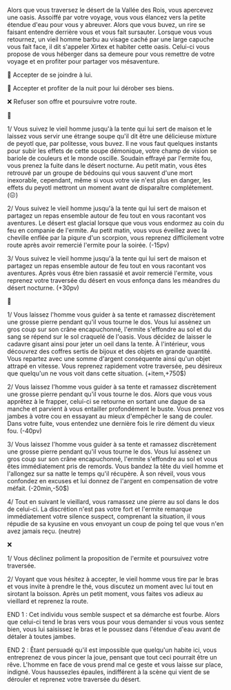 Alors que vous traversez le désert de la Vallée des Rois, vous apercevez une oasis. Assoiffé par votre voyage, vous vous élancez vers la petite étendue d'eau pour vous y abreuver. Alors que vous buvez, un rire se faisant entendre derrière vous et vous fait sursauter. Lorsque vous vous retournez, un vieil homme barbu au visage caché par une large capuche vous fait face, il dit s'appeler Xirtex et habiter cette oasis. Celui-ci vous propose de vous héberger dans sa demeure pour vous remettre de votre voyage et en profiter pour partager vos mésaventure.

🍖 Accepter de se joindre à lui.

💸 Accepter et profiter de la nuit pour lui dérober ses biens.

❌ Refuser son offre et poursuivre votre route.


🍖 

1/ Vous suivez le vieil homme jusqu'à la tente qui lui sert de maison et le laissez vous servir une étrange soupe qu'il dit être une délicieuse mixture de peyotl que, par politesse, vous buvez. Il ne vous faut quelques instants pour subir les effets de cette soupe démonique, votre champ de vision se bariole de couleurs et le monde oscille. Soudain effrayé par l'ermite fou, vous prenez la fuite dans le désert nocturne. Au petit matin, vous êtes retrouvé par un groupe de bédouins qui vous sauvent d'une mort inexorable, cependant, même si vous votre vie n'est plus en danger, les effets du peyotl mettront un moment avant de disparaître complétement.
(😖)

2/ Vous suivez le vieil homme jusqu'à la tente qui lui sert de maison et partagez un repas ensemble autour de feu tout en vous racontant vos aventures. Le désert est glacial lorsque que vous vous endormez au coin du feu en companie de l'ermite. Au petit matin, vous vous éveillez avec la cheville enflée par la piqure d'un scorpion, vous reprenez difficilement votre route après avoir remercié l'ermite pour la soirée.
(-15pv)

3/ Vous suivez le vieil homme jusqu'à la tente qui lui sert de maison et partagez un repas ensemble autour de feu tout en vous racontant vos aventures. Après vous être bien rassasié et avoir remercié l'ermite, vous reprenez votre traversée du désert en vous enfonça dans les méandres du désert nocturne. 
(+30pv)

💸

1/ Vous laissez l'homme vous guider à sa tente et ramassez discrètement une grosse pierre pendant qu'il vous tourne le dos. Vous lui assènez un gros coup sur son crâne encapuchonné, l'ermite s'effondre au sol et du sang se répend sur le sol craquelé de l'oasis. Vous décidez de laisser le cadavre gisant ainsi pour jeter un oeil dans la tente. À l'intérieur, vous découvrez des coffres sertis de bijoux et des objets en grande quantité. Vous repartez avec une somme d'argent conséquente ainsi qu'un objet attrapé en vitesse. Vous reprenez rapidement votre traversée, peu désireux que quelqu'un ne vous voit dans cette situation.
(+item,+750$)

2/ Vous laissez l'homme vous guider à sa tente et ramassez discrètement une grosse pierre pendant qu'il vous tourne le dos. Alors que vous vous apprêtez à le frapper, celui-ci se retourne en sortant une dague de sa manche et parvient à vous entailler profondément le buste. Vous prenez vos jambes à votre cou en essayant au mieux d'empêcher le sang de couler. Dans votre fuite, vous entendez une dernière fois le rire dément du vieux fou.
(-40pv)

3/ Vous laissez l'homme vous guider à sa tente et ramassez discrètement une grosse pierre pendant qu'il vous tourne le dos. Vous lui assènez un gros coup sur son crâne encapuchonné, l'ermite s'effondre au sol et vous êtes immédiatement pris de remords. Vous bandez la tête du vieil homme et l'allongez sur sa natte le temps qu'il récupère. À son réveil, vous vous confondez en excuses et lui donnez de l'argent en compensation de votre méfait.
(-20min,-50$)

4/ Tout en suivant le vieillard, vous ramassez une pierre au sol dans le dos de celui-ci. La discrétion n'est pas votre fort et l'ermite remarque immédiatement votre silence suspect, comprenant la situation, il vous répudie de sa kyusine en vous envoyant un coup de poing tel que vous n'en avez jamais reçu.
(neutre)


❌

1/ Vous déclinez poliment la proposition de l'ermite et poursuivez votre traversée.

2/ Voyant que vous hésitez à accepter, le vieil homme vous tire par le bras et vous invite à prendre le thé, vous discutez un moment avec lui tout en sirotant la boisson. Après un petit moment, vous faites vos adieux au vieillard et reprenez la route.

END 1 : Cet individu vous semble suspect et sa démarche est fourbe. Alors que celui-ci tend le bras vers vous pour vous demander si vous vous sentez bien, vous lui saisissez le bras et le poussez dans l'étendue d'eau avant de détaler à toutes jambes.

END 2 : Êtant persuadé qu'il est impossible que quelqu'un habite ici, vous entreprenez de vous pincer la joue, pensant que tout ceci pourrait être un rêve. L'homme en face de vous prend mal ce geste et vous laisse sur place, indigné. Vous haussezles épaules, indifférent à la scène qui vient de se dérouler et reprenez votre traversée du désert.

